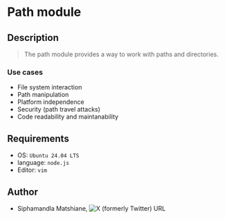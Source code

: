 # Path module

## Description
> The path module provides a way to work with paths and directories.

### Use cases
- File system interaction
- Path manipulation
- Platform independence
- Security (path travel attacks)
- Code readability and maintanability

## Requirements
- OS: `Ubuntu 24.04 LTS`
- language: `node.js`
- Editor: `vim`

## Author
- Siphamandla Matshiane, ![X (formerly Twitter) URL](https://img.shields.io/twitter/url?url=https%3A%2F%2Fx.com%2FSiphamandl76892)
